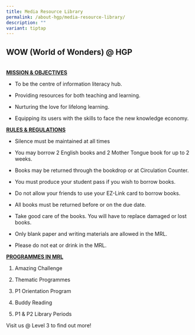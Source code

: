 ```yaml
---
title: Media Resource Library
permalink: /about-hgp/media-resource-library/
description: ""
variant: tiptap
---
```

<h2>WOW (World of Wonders) @ HGP</h2>
<p>
<br><strong><u>MISSION &amp; OBJECTIVES</u></strong>
</p>
<ul data-tight="true" class="tight">
<li>
<p>To be the centre of information literacy hub.</p>
</li>
<li>
<p>Providing resources for both teaching and learning.</p>
</li>
<li>
<p>Nurturing the love for lifelong learning.</p>
</li>
<li>
<p>Equipping its users with the skills to face the new knowledge economy.</p>
</li>
</ul>
<p><strong><u>RULES &amp; REGULATIONS</u></strong>
</p>
<ul data-tight="true" class="tight">
<li>
<p>Silence must be maintained at all times</p>
</li>
<li>
<p>You may borrow 2 English books and 2 Mother Tongue book for up to 2 weeks.</p>
</li>
<li>
<p>Books may be returned through the bookdrop or at Circulation Counter.</p>
</li>
<li>
<p>You must produce your student pass if you wish to borrow books.</p>
</li>
<li>
<p>Do not allow your friends to use your EZ-Link card to borrow books.</p>
</li>
<li>
<p>All books must be returned before or on the due date.</p>
</li>
<li>
<p>Take good care of the books. You will have to replace damaged or lost
books.</p>
</li>
<li>
<p>Only blank paper and writing materials are allowed in the MRL.</p>
</li>
<li>
<p>Please do not eat or drink in the MRL.&nbsp;</p>
</li>
</ul>
<p><strong><u>PROGRAMMES IN MRL</u></strong>
</p>
<ol data-tight="true" class="tight">
<li>
<p>Amazing Challenge</p>
</li>
<li>
<p>Thematic Programmes</p>
</li>
<li>
<p>P1 Orientation Program</p>
</li>
<li>
<p>Buddy Reading</p>
</li>
<li>
<p>P1 &amp; P2 Library Periods</p>
</li>
</ol>
<p>Visit us @ Level 3 to find out more!</p>